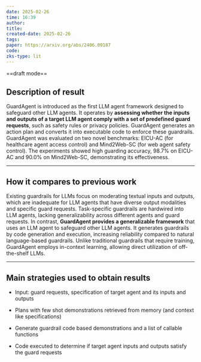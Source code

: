 ```yaml
---
date: 2025-02-26
time: 16:39
author: 
title: 
created-date: 2025-02-26
tags: 
paper: https://arxiv.org/abs/2406.09187
code: 
zks-type: lit
---
```

==draft mode==
## Description of result

GuardAgent is introduced as the first LLM agent framework designed to safeguard other LLM agents. It operates by **assessing whether the inputs and outputs of a target LLM agent comply with a set of predefined guard requests**, such as safety rules or privacy policies. GuardAgent generates an action plan and converts it into executable code to enforce these guardrails. GuardAgent was evaluated on two novel benchmarks: EICU-AC (for healthcare agent access control) and Mind2Web-SC (for web agent safety control). The experiments showed high guarding accuracy, 98.7% on EICU-AC and 90.0% on Mind2Web-SC, demonstrating its effectiveness.

---

## How it compares to previous work

Existing guardrails for LLMs focus on moderating textual inputs and outputs, which are inadequate for LLM agents that have diverse output modalities and specific guard requests. Task-specific guardrails are hardwired into LLM agents, lacking generalizability across different agents and guard requests. In contrast, **GuardAgent provides a generalizable framework** that uses an LLM agent to safeguard other LLM agents. It generates guardrails by code generation and execution, increasing reliability compared to natural language-based guardrails. Unlike traditional guardrails that require training, GuardAgent employs in-context learning, allowing direct utilization of off-the-shelf LLMs.

---
## Main strategies used to obtain results
- Input: guard requests, specification of target agent and its inputs and outputs

- Plans with few shot demonstrations retrieved from memory (and context like specifications)

- Generate guardrail code based demonstrations and a list of callable functions

- Code executed to determine if target agent inputs and outputs satisfy the guard requests

